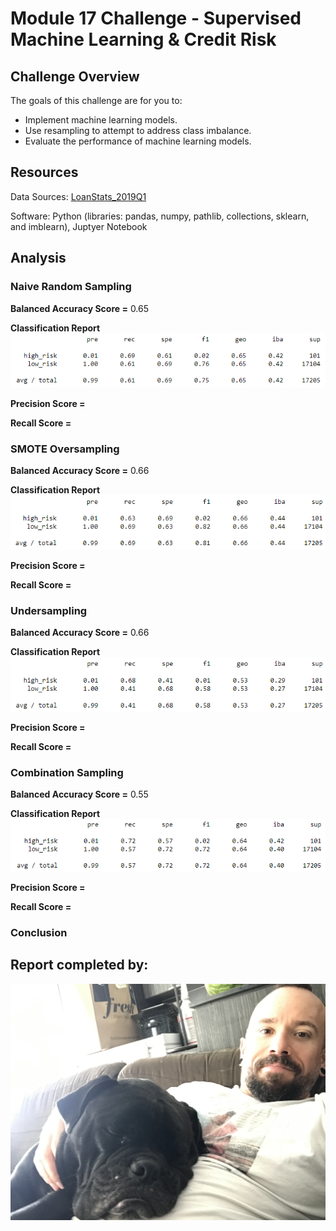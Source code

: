 # Module 17 Challenge - Supervised Machine Learning & Credit Risk

## Challenge Overview

The goals of this challenge are for you to:

- Implement machine learning models.
- Use resampling to attempt to address class imbalance.
- Evaluate the performance of machine learning models.

## Resources

Data Sources: [LoanStats_2019Q1](Module-17-Challenge-Resources/LoanStats_2019Q1.csv)

Software: Python (libraries: pandas, numpy, pathlib, collections, sklearn, and imblearn), Juptyer Notebook

## Analysis

### Naive Random Sampling

**Balanced Accuracy Score =** 0.65

**Classification Report**
![](images/nro.png)

**Precision Score =**

**Recall Score =**

### SMOTE Oversampling

**Balanced Accuracy Score =** 0.66

**Classification Report**
![](images/SMOTE.png)

**Precision Score =**

**Recall Score =**

### Undersampling

**Balanced Accuracy Score =** 0.66

**Classification Report**
![](images/under.png)

**Precision Score =**

**Recall Score =**

### Combination Sampling

**Balanced Accuracy Score =** 0.55

**Classification Report**
![](images/combo.png)

**Precision Score =**

**Recall Score =**

### Conclusion


## Report completed by:

![](images/sal.jpg)
